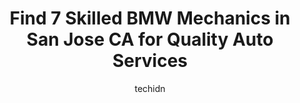 ---
layout: ampstory
image: https://images.unsplash.com/photo-1502158895-0d817974dfaf?ixlib=rb-4.0.3&ixid=MnwxMjA3fDB8MHxwaG90by1wYWdlfHx8fGVufDB8fHx8&auto=format&fit=crop&w=640&h=853&q=80
author: techidn
featured: false
description: If youre in need of trustworthy and skilled BMW Mechanic in San Jose CA, USA, youll be pleased to discover the 7 best BMW Mechanic in town. Their expertise and commitment to customer satis
title: Find 7 Skilled BMW Mechanics in San Jose CA for Quality Auto Services
cover:
   title: Find 7 Skilled BMW Mechanics in San Jose CA for Quality Auto Services
   subtitle: Rickpate
   background: https://images.unsplash.com/photo-1502158895-0d817974dfaf?ixlib=rb-4.0.3&ixid=MnwxMjA3fDB8MHxwaG90by1wYWdlfHx8fGVufDB8fHx8&auto=format&fit=crop&w=640&h=853&q=80

pages: 
 - layout: thirds
   top: <h1>#1 Fast Lane European</h1>
   bottom: "<p>I was in a process of buying a Limerock Edition e92 m3 from a dealer then i found out that the car was serviced at the Fast Lane European service. I called in Mason and e</p>"
   background: https://www.knot35.com/toplist/wp-content/uploads/2023/06/best-bmw-mechanic-1-in-san-jose-ca-1685839909.jpeg
   backgroundblur: true
 - layout: thirds
   top: <h1>#2 Bay Area Motor Works</h1>
   bottom: "<p>2875 S Winchester Blvd # F, Campbell, CA 95008, United States</p>"
   background: https://www.knot35.com/toplist/wp-content/uploads/2023/06/best-bmw-mechanic-2-in-san-jose-ca-1685839909.jpeg
   cta:
      link: https://www.knot35.com/toplist/find-7-skilled-bmw-mechanics-in-san-jose-ca-for-quality-auto-services/
      text: Find 7 Skilled BMW Mechanics in San Jose CA for Quality Auto Services
 - layout: thirds
   top: <h1>#3 A-German Auto parts & service</h1>
   bottom: "<p>301 San Jose Ave, San Jose, CA 95125, United States</p>"
   background: https://www.knot35.com/toplist/wp-content/uploads/2023/06/best-bmw-mechanic-3-in-san-jose-ca-1685839910.jpeg
   cta:
      link: https://www.knot35.com/toplist/find-7-skilled-bmw-mechanics-in-san-jose-ca-for-quality-auto-services/
      text: Find 7 Skilled BMW Mechanics in San Jose CA for Quality Auto Services
 - layout: thirds
   top: <h1>#4 CarBahn</h1>
   bottom: "<p>1965 Kyle Park Ct, San Jose, CA 95125, United States</p>"
   background: https://images.unsplash.com/photo-1540457036297-448b6b99e91c?ixlib=rb-4.0.3&ixid=MnwxMjA3fDB8MHxwaG90by1wYWdlfHx8fGVufDB8fHx8&auto=format&fit=crop&w=640&h=853&q=80
   cta:
      link: https://www.knot35.com/toplist/find-7-skilled-bmw-mechanics-in-san-jose-ca-for-quality-auto-services/
      text: Find 7 Skilled BMW Mechanics in San Jose CA for Quality Auto Services
 - layout: thirds
   top: <h1>#5 Tech3 Auto Repair and Performance</h1>
   bottom: "<p>70 Pullman Way, San Jose, CA 95111, United States</p>"
   background: https://images.unsplash.com/photo-1608501821300-4f99e58bba77?ixlib=rb-4.0.3&ixid=MnwxMjA3fDB8MHxwaG90by1wYWdlfHx8fGVufDB8fHx8&auto=format&fit=crop&w=640&h=853&q=80
   cta:
      link: https://www.knot35.com/toplist/find-7-skilled-bmw-mechanics-in-san-jose-ca-for-quality-auto-services/
      text: Find 7 Skilled BMW Mechanics in San Jose CA for Quality Auto Services
 - layout: thirds
   top: <h1>#6 Alpha & Omega Auto Repair inc</h1>
   bottom: "<p>223 San Jose Ave, San Jose, CA 95125, United States</p>"
   background: https://images.unsplash.com/photo-1531169509526-f8f1fdaa4a67?ixlib=rb-4.0.3&ixid=MnwxMjA3fDB8MHxwaG90by1wYWdlfHx8fGVufDB8fHx8&auto=format&fit=crop&w=640&h=853&q=80
   cta:
      link: https://www.knot35.com/toplist/find-7-skilled-bmw-mechanics-in-san-jose-ca-for-quality-auto-services/
      text: Find 7 Skilled BMW Mechanics in San Jose CA for Quality Auto Services
 - layout: thirds
   top: <h1>#7 Silicon Valley Bimmer</h1>
   bottom: "<p>1150 Norman Ave, Santa Clara, CA 95054, United States</p>"
   background: https://images.unsplash.com/photo-1597773150796-e5c14ebecbf5?ixlib=rb-4.0.3&ixid=MnwxMjA3fDB8MHxwaG90by1wYWdlfHx8fGVufDB8fHx8&auto=format&fit=crop&w=640&h=853&q=80
   cta:
      link: https://www.knot35.com/toplist/find-7-skilled-bmw-mechanics-in-san-jose-ca-for-quality-auto-services/
      text: Find 7 Skilled BMW Mechanics in San Jose CA for Quality Auto Services
 - layout: thirds
   middle: Continue reading...
   background: https://images.unsplash.com/photo-1515405295579-ba7b45403062?ixlib=rb-4.0.3&ixid=MnwxMjA3fDB8MHxwaG90by1wYWdlfHx8fGVufDB8fHx8&auto=format&fit=crop&w=640&h=853&q=80
   cta:
      link: https://www.knot35.com/toplist/find-7-skilled-bmw-mechanics-in-san-jose-ca-for-quality-auto-services/
      text: Find 7 Skilled BMW Mechanics in San Jose CA for Quality Auto Services
      
---